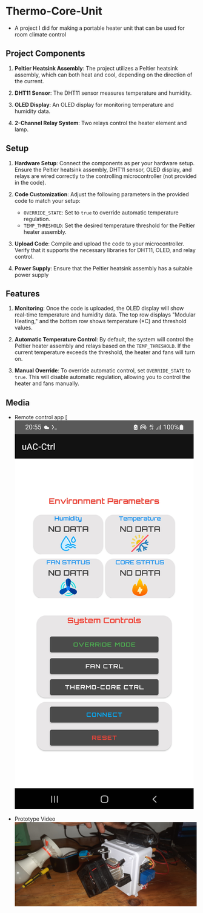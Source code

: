 # Thermo-Core-Unit

- A project I did for making a portable heater unit that can be used for room climate control

## Project Components

1. **Peltier Heatsink Assembly**: The project utilizes a Peltier heatsink assembly, which can both heat and cool, depending on the direction of the current.

2. **DHT11 Sensor**: The DHT11 sensor measures temperature and humidity.

3. **OLED Display**: An OLED display for monitoring temperature and humidity data.

4. **2-Channel Relay System**: Two relays control the heater element and lamp.

## Setup

1. **Hardware Setup**: Connect the components as per your hardware setup. Ensure the Peltier heatsink assembly, DHT11 sensor, OLED display, and relays are wired correctly to the controlling microcontroller (not provided in the code).

2. **Code Customization**: Adjust the following parameters in the provided code to match your setup:
   - `OVERRIDE_STATE`: Set to `true` to override automatic temperature regulation.
   - `TEMP_THRESHOLD`: Set the desired temperature threshold for the Peltier heater assembly.

3. **Upload Code**: Compile and upload the code to your microcontroller. Verify that it supports the necessary libraries for DHT11, OLED, and relay control.

4. **Power Supply**: Ensure that the Peltier heatsink assembly has a suitable power supply

## Features

1. **Monitoring**: Once the code is uploaded, the OLED display will show real-time temperature and humidity data. The top row displays "Modular Heating," and the bottom row shows temperature (*C) and threshold values.

2. **Automatic Temperature Control**: By default, the system will control the Peltier heater assembly and relays based on the `TEMP_THRESHOLD`. If the current temperature exceeds the threshold, the heater and fans will turn on.

3. **Manual Override**: To override automatic control, set `OVERRIDE_STATE` to `true`. This will disable automatic regulation, allowing you to control the heater and fans manually.


## Media

- Remote control app
[![Control-App](img/4.jpg)

- Prototype Video
[![Watch the YouTube video](img/2.jpg)](https://www.youtube.com/shorts/g8ytXHs4CiU)



